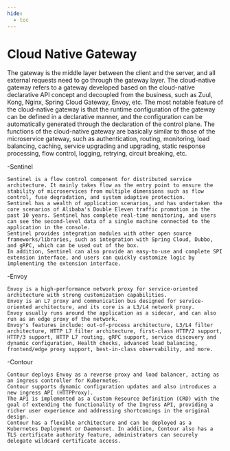 ```yaml
---
hide:
  - toc
---
```


# Cloud Native Gateway

The gateway is the middle layer between the client and the server, and all external requests need to go through the gateway layer.
The cloud-native gateway refers to a gateway developed based on the cloud-native declarative API concept and decoupled from the business, such as Zuul, Kong, Nginx, Spring Cloud Gateway, Envoy, etc.
The most notable feature of the cloud-native gateway is that the runtime configuration of the gateway can be defined in a declarative manner, and the configuration can be automatically generated through the declaration of the control plane.
The functions of the cloud-native gateway are basically similar to those of the microservice gateway, such as authentication, routing, monitoring, load balancing, caching, service upgrading and upgrading, static response processing, flow control, logging, retrying, circuit breaking, etc.

-Sentinel

    Sentinel is a flow control component for distributed service architecture. It mainly takes flow as the entry point to ensure the stability of microservices from multiple dimensions such as flow control, fuse degradation, and system adaptive protection.
    Sentinel has a wealth of application scenarios, and has undertaken the core scenarios of Alibaba's Double Eleven traffic promotion in the past 10 years. Sentinel has complete real-time monitoring, and users can see the second-level data of a single machine connected to the application in the console.
    Sentinel provides integration modules with other open source frameworks/libraries, such as integration with Spring Cloud, Dubbo, and gRPC, which can be used out of the box.
    In addition, Sentinel can also provide an easy-to-use and complete SPI extension interface, and users can quickly customize logic by implementing the extension interface.

-Envoy

    Envoy is a high-performance network proxy for service-oriented architecture with strong customization capabilities.
    Envoy is an L7 proxy and communication bus designed for service-oriented architecture, and its core is a L3/L4 network proxy.
    Envoy usually runs around the application as a sidecar, and can also run as an edge proxy of the network.
    Envoy's features include: out-of-process architecture, L3/L4 filter architecture, HTTP L7 filter architecture, first-class HTTP/2 support, HTTP/3 support, HTTP L7 routing, gRPC support, service discovery and dynamic configuration, Health checks, advanced load balancing, frontend/edge proxy support, best-in-class observability, and more.

-Contour

    Contour deploys Envoy as a reverse proxy and load balancer, acting as an ingress controller for Kubernetes.
    Contour supports dynamic configuration updates and also introduces a new ingress API (HTTPProxy).
    The API is implemented as a Custom Resource Definition (CRD) with the goal of extending the functionality of the Ingress API, providing a richer user experience and addressing shortcomings in the original design.
    Contour has a flexible architecture and can be deployed as a Kubernetes Deployment or Daemonset. In addition, Contour also has a TLS certificate authority feature, administrators can securely delegate wildcard certificate access.